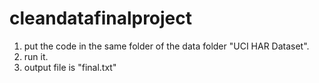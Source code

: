 # cleandatafinalproject

1. put the code in the same folder of the data folder "UCI HAR Dataset".
2. run it.
3. output file is "final.txt"
